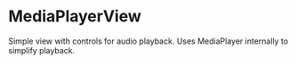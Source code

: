 # MediaPlayerView
Simple view with controls for audio playback. Uses MediaPlayer internally to simplify playback.
